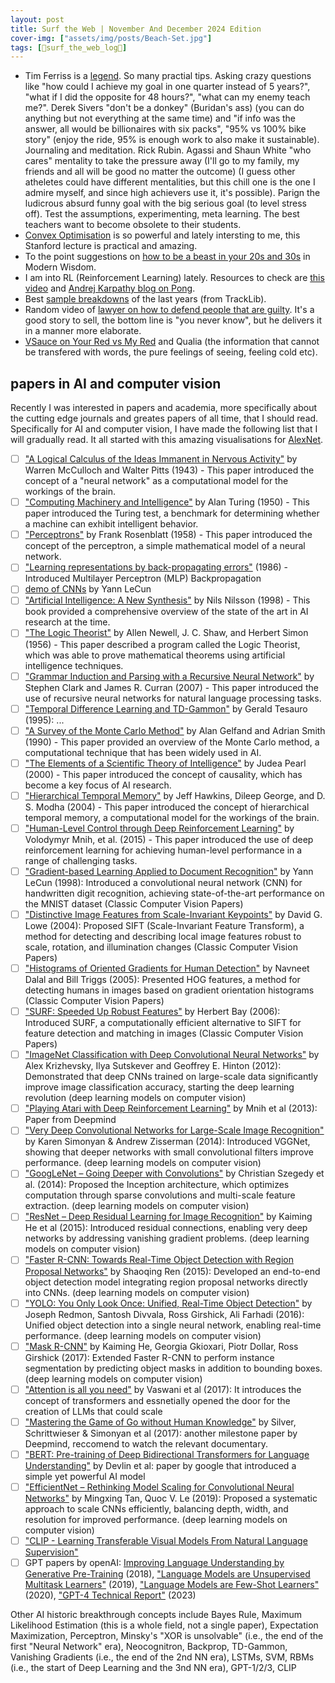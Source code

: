 ```yaml
---
layout: post
title: Surf the Web | November And December 2024 Edition
cover-img: ["assets/img/posts/Beach-Set.jpg"]
tags: [🌊surf_the_web_log📒]
---
```


* Tim Ferriss is a [legend](https://youtu.be/Kd06uvinqLI). So many practial tips. Asking crazy questions like "how could I achieve my goal in one quarter instead of 5 years?", "what if I did the opposite for 48 hours?", "what can my enemy teach me?". Derek Sivers "don't be a donkey" (Buridan's ass) (you can do anything but not everything at the same time) and "if info was the answer, all would be billionaires with six packs", "95% vs 100% bike story" (enjoy the ride, 95% is enough work to also make it sustainable). Journaling and meditation. Rick Rubin. Agassi and Shaun White "who cares" mentality to take the pressure away (I'll go to my family, my friends and all will be good no matter the outcome) (I guess other atheletes could have different mentalities, but this chill one is the one I admire myself, and since high achievers use it, it's possible). Parign the ludicrous absurd funny  goal with the big serious goal (to level stress off). Test the assumptions, experimenting, meta learning. The best teachers want to become obsolete to their students. 
* [Convex Optimisation](https://youtu.be/kV1ru-Inzl4) is so powerful and lately intersting to me, this Stanford lecture is practical and amazing.
* To the point suggestions on [how to be a beast in your 20s and 30s](https://youtu.be/zz_p3nQ7M40) in Modern Wisdom. 
* I am into RL (Reinforcement Learning) lately. Resources to check are [this video](https://youtu.be/JgvyzIkgxF0) and [Andrej Karpathy blog on Pong](https://karpathy.github.io/2016/05/31/rl/).
* Best [sample breakdowns](https://youtu.be/FpaoCUEhZJM) of the last years (from TrackLib).
* Random video of [lawyer on how to defend people that are guilty](https://youtu.be/A4Ncs9gXBAI). It's a good story to sell, the bottom line is "you never know", but he delivers it in a manner more elaborate.
* [VSauce on Your Red vs My Red](https://youtu.be/evQsOFQju08?) and Qualia (the information that cannot be transfered with words, the pure feelings of seeing, feeling cold etc).

## papers in AI and computer vision

Recently I was interested in papers and academia, more specifically about the cutting edge journals and greates papers of all time, that I should read. Specifically for AI and computer vision, I have made the following list that I will gradually read. It all started with this amazing visualisations for [AlexNet](https://www.youtube.com/watch?v=UZDiGooFs54).

* [ ] ["A Logical Calculus of the Ideas Immanent in Nervous Activity"](https://www.cs.cmu.edu/~./epxing/Class/10715/reading/McCulloch.and.Pitts.pdf) by Warren McCulloch and Walter Pitts (1943) - This paper introduced the concept of a "neural network" as a computational model for the workings of the brain.
* [ ] ["Computing Machinery and Intelligence"](https://www.cs.ox.ac.uk/activities/ieg/e-library/sources/t_article.pdf) by Alan Turing (1950) - This paper introduced the Turing test, a benchmark for determining whether a machine can exhibit intelligent behavior.
* [ ] ["Perceptrons"]() by Frank Rosenblatt (1958) - This paper introduced the concept of the perceptron, a simple mathematical model of a neural network.
* [ ] ["Learning representations by back-propagating errors"]() (1986) - Introduced Multilayer Perceptron (MLP) Backpropagation
* [ ] [demo of CNNs](https://www.youtube.com/watch?v=FwFduRA_L6Q) by Yann LeCun
* [ ] ["Artificial Intelligence: A New Synthesis"]() by Nils Nilsson (1998) - This book provided a comprehensive overview of the state of the art in AI research at the time.
* [ ] ["The Logic Theorist"]() by Allen Newell, J. C. Shaw, and Herbert Simon (1956) - This paper described a program called the Logic Theorist, which was able to prove mathematical theorems using artificial intelligence techniques.
* [ ] ["Grammar Induction and Parsing with a Recursive Neural Network"]() by Stephen Clark and James R. Curran (2007) - This paper introduced the use of recursive neural networks for natural language processing tasks.
* [ ] ["Temporal Difference Learning and TD-Gammon"](https://www.csd.uwo.ca/~xling/cs346a/extra/tdgammon.pdf) by Gerald Tesauro (1995): ...
* [ ] ["A Survey of the Monte Carlo Method"]() by Alan Gelfand and Adrian Smith (1990) - This paper provided an overview of the Monte Carlo method, a computational technique that has been widely used in AI.
* [ ] ["The Elements of a Scientific Theory of Intelligence"]() by Judea Pearl (2000) - This paper introduced the concept of causality, which has become a key focus of AI research.
* [ ] ["Hierarchical Temporal Memory"]() by Jeff Hawkins, Dileep George, and D. S. Modha (2004) - This paper introduced the concept of hierarchical temporal memory, a computational model for the workings of the brain.
* [ ] ["Human-Level Control through Deep Reinforcement Learning"]() by Volodymyr Mnih, et al. (2015) - This paper introduced the use of deep reinforcement learning for achieving human-level performance in a range of challenging tasks.
* [ ] ["Gradient-based Learning Applied to Document Recognition"](http://vision.stanford.edu/cs598_spring07/papers/Lecun98.pdf) by Yann LeCun (1998): Introduced a convolutional neural network (CNN) for handwritten digit recognition, achieving state-of-the-art performance on the MNIST dataset (Classic Computer Vision Papers)
* [ ] ["Distinctive Image Features from Scale-Invariant Keypoints"](https://www.cs.ubc.ca/~lowe/papers/ijcv04.pdf) by David G. Lowe (2004): Proposed SIFT (Scale-Invariant Feature Transform), a method for detecting and describing local image features robust to scale, rotation, and illumination changes (Classic Computer Vision Papers)
* [ ] ["Histograms of Oriented Gradients for Human Detection"](https://lear.inrialpes.fr/people/triggs/pubs/Dalal-cvpr05.pdf) by Navneet Dalal and Bill Triggs (2005): Presented HOG features, a method for detecting humans in images based on gradient orientation histograms (Classic Computer Vision Papers)
* [ ] ["SURF: Speeded Up Robust Features"](https://people.ee.ethz.ch/~surf/eccv06.pdf) by Herbert Bay (2006): Introduced SURF, a computationally efficient alternative to SIFT for feature detection and matching in images (Classic Computer Vision Papers)
* [ ] ["ImageNet Classification with Deep Convolutional Neural Networks"](https://proceedings.neurips.cc/paper_files/paper/2012/file/c399862d3b9d6b76c8436e924a68c45b-Paper.pdf) by Alex Krizhevsky, Ilya Sutskever and Geoffrey E. Hinton (2012): Demonstrated that deep CNNs trained on large-scale data significantly improve image classification accuracy, starting the deep learning revolution  (deep learning models on computer vision)
* [ ] ["Playing Atari with Deep Reinforcement Learning"](https://arxiv.org/pdf/1312.5602) by Mnih et al (2013): Paper from Deepmind 
* [ ] ["Very Deep Convolutional Networks for Large-Scale Image Recognition"](https://arxiv.org/pdf/1409.1556) by Karen Simonyan & Andrew Zisserman (2014): Introduced VGGNet, showing that deeper networks with small convolutional filters improve performance. (deep learning models on computer vision)
* [ ] ["GoogLeNet – Going Deeper with Convolutions"](https://arxiv.org/pdf/1409.4842) by Christian Szegedy et al. (2014): Proposed the Inception architecture, which optimizes computation through sparse convolutions and multi-scale feature extraction. (deep learning models on computer vision)
* [ ] ["ResNet – Deep Residual Learning for Image Recognition"](https://arxiv.org/pdf/1512.03385) by Kaiming He et al (2015): Introduced residual connections, enabling very deep networks by addressing vanishing gradient problems. (deep learning models on computer vision)
* [ ] ["Faster R-CNN: Towards Real-Time Object Detection with Region Proposal Networks"](https://arxiv.org/pdf/1506.01497) by Shaoqing Ren (2015): Developed an end-to-end object detection model integrating region proposal networks directly into CNNs. (deep learning models on computer vision)
* [ ] ["YOLO: You Only Look Once: Unified, Real-Time Object Detection"]() by Joseph Redmon, Santosh Divvala, Ross Girshick, Ali Farhadi (2016): Unified object detection into a single neural network, enabling real-time performance. (deep learning models on computer vision)
* [ ] ["Mask R-CNN"](https://arxiv.org/pdf/1703.06870) by Kaiming He, Georgia Gkioxari, Piotr Dollar, Ross Girshick (2017): Extended Faster R-CNN to perform instance segmentation by predicting object masks in addition to bounding boxes. (deep learning models on computer vision)
* [ ] ["Attention is all you need"](https://arxiv.org/pdf/1706.03762) by Vaswani et al (2017): It introduces the concept of transformers and essnetially opened the door for the creation of LLMs that could scale
* [ ] ["Mastering the Game of Go without Human Knowledge"](https://www.nature.com/articles/nature24270) by Silver, Schrittwieser & Simonyan et al (2017): another milestone paper by Deepmind, reccomend to watch the relevant documentary.
* [ ] ["BERT: Pre-training of Deep Bidirectional Transformers for Language Understanding"](https://arxiv.org/pdf/1810.04805) by Devlin et al: paper by google that introduced a simple yet powerful AI model
* [ ] ["EfficientNet – Rethinking Model Scaling for Convolutional Neural Networks"](https://arxiv.org/pdf/1905.11946) by Mingxing Tan, Quoc V. Le (2019): Proposed a systematic approach to scale CNNs efficiently, balancing depth, width, and resolution for improved performance. (deep learning models on computer vision)
* [ ] ["CLIP - Learning Transferable Visual Models From Natural Language Supervision"](https://arxiv.org/pdf/2103.00020)
* [ ] GPT papers by openAI: [Improving Language Understanding by Generative Pre-Training](https://cdn.openai.com/research-covers/language-unsupervised/language_understanding_paper.pdf) (2018), ["Language Models are Unsupervised Multitask Learners"](https://cdn.openai.com/better-language-models/language_models_are_unsupervised_multitask_learners.pdf) (2019), ["Language Models are Few-Shot Learners"](https://arxiv.org/pdf/2005.14165) (2020), ["GPT-4 Technical Report"](https://cdn.openai.com/papers/gpt-4.pdf) (2023)

Other AI historic breakthrough concepts include Bayes Rule, Maximum Likelihood Estimation (this is a whole field, not a single paper), Expectation Maximization, Perceptron, Minsky's "XOR is unsolvable" (i.e., the end of the first "Neural Network" era), Neocognitron, Backprop, TD-Gammon, Vanishing Gradients (i.e., the end of the 2nd NN era), LSTMs, SVM, RBMs (i.e., the start of Deep Learning and the 3nd NN era), GPT-1/2/3, CLIP

